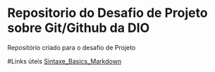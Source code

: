 # Repositorio do Desafio de Projeto sobre Git/Github da DIO
Repositório criado para o desafio de Projeto

#Links úteis 
[Sintaxe_Basics_Markdown](https://www.markdownguide.org/basic-syntax/)


